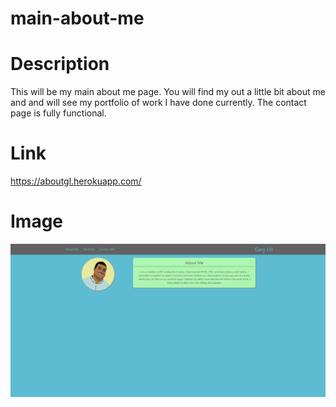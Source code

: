 # main-about-me

# Description

This will be my main about me page. You will find my out a little bit about me and and will see my portfolio of work I have done currently. The contact page is fully functional.

# Link

https://aboutgl.herokuapp.com/

# Image

<img src="https://github.com/gllil/main-about-me/blob/master/public/assets/UpdatedAboutMe.PNG">

